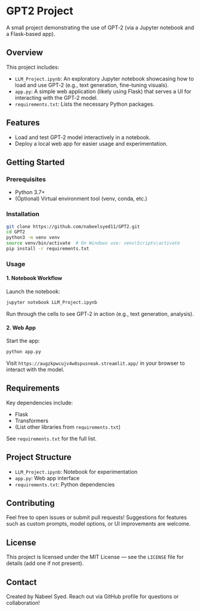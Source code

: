 # GPT2 Project

A small project demonstrating the use of GPT‑2 (via a Jupyter notebook and a Flask-based app).

## Overview

This project includes:

- `LLM_Project.ipynb`: An exploratory Jupyter notebook showcasing how to load and use GPT‑2 (e.g., text generation, fine-tuning visuals).
- `app.py`: A simple web application (likely using Flask) that serves a UI for interacting with the GPT‑2 model.
- `requirements.txt`: Lists the necessary Python packages.

## Features

- Load and test GPT‑2 model interactively in a notebook.
- Deploy a local web app for easier usage and experimentation.

## Getting Started

### Prerequisites

- Python 3.7+
- (Optional) Virtual environment tool (venv, conda, etc.)

### Installation

```bash
git clone https://github.com/nabeelsyed11/GPT2.git
cd GPT2
python3 -m venv venv
source venv/bin/activate  # On Windows use: venv\Scripts\activate
pip install -r requirements.txt
```

### Usage

#### 1. Notebook Workflow

Launch the notebook:

```bash
jupyter notebook LLM_Project.ipynb
```

Run through the cells to see GPT‑2 in action (e.g., text generation, analysis).

#### 2. Web App

Start the app:

```bash
python app.py
```

Visit `https://augzkpwcujv4w8spusneak.streamlit.app/` in your browser to interact with the model.

## Requirements

Key dependencies include:

- Flask
- Transformers
- (List other libraries from `requirements.txt`)

See `requirements.txt` for the full list.

## Project Structure

- `LLM_Project.ipynb`: Notebook for experimentation  
- `app.py`: Web app interface  
- `requirements.txt`: Python dependencies

## Contributing

Feel free to open issues or submit pull requests! Suggestions for features such as custom prompts, model options, or UI improvements are welcome.

## License

This project is licensed under the MIT License — see the `LICENSE` file for details (add one if not present).

## Contact

Created by Nabeel Syed. Reach out via GitHub profile for questions or collaboration!

